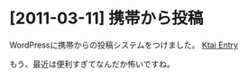 # [2011-03-11] 携帯から投稿


WordPressに携帯からの投稿システムをつけました。
<a href="http://wppluginsj.sourceforge.jp/ktai_entry/" target="_blank">Ktai Entry</a>

もう、最近は便利すぎてなんだか怖いですね。

